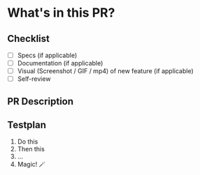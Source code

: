 # What's in this PR?

## Checklist

- [ ] Specs (if applicable)
- [ ] Documentation (if applicable)
- [ ] Visual (Screenshot / GIF / mp4) of new feature (if applicable)
- [ ] Self-review

## PR Description

## Testplan

1. Do this
2. Then this
3. ...
4. Magic! 🪄
